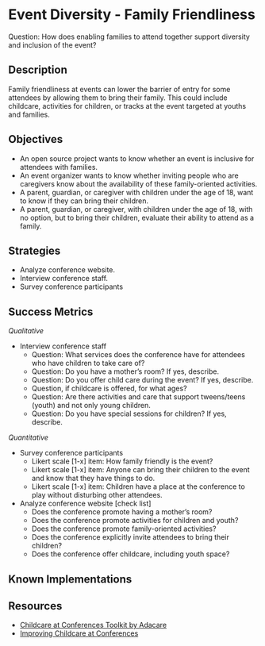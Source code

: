 # Event Diversity - Family Friendliness

Question: How does enabling families to attend together support diversity and inclusion of the event?


## Description

Family friendliness at events can lower the barrier of entry for some attendees by allowing them to bring their family. This could include childcare, activities for children, or tracks at the event targeted at youths and families.


## Objectives

- An open source project wants to know whether an event is inclusive for attendees with families.
- An event organizer wants to know whether inviting people who are caregivers know about the availability of these family-oriented activities.
- A parent, guardian, or caregiver with children under the age of 18, want to know if they can bring their children.
- A parent, guardian, or caregiver, with children under the age of 18, with no option, but to bring their children, evaluate their ability to attend as a family.


## Strategies

- Analyze conference website.
- Interview conference staff.
- Survey conference participants


## Success Metrics

_Qualitative_

- Interview conference staff
  * Question: What services does the conference have for attendees who have children to take care of?
  * Question: Do you have a mother’s room? If yes, describe.
  * Question: Do you offer child care during the event? If yes, describe.
  * Question, if childcare is offered, for what ages?
  * Question: Are there activities and care that support tweens/teens (youth) and not only young children.
  * Question: Do you have special sessions for children? If yes, describe.

_Quantitative_

- Survey conference participants
  * Likert scale [1-x] item: How family friendly is the event?
  * Likert scale [1-x] item: Anyone can bring their children to the event and know that they have things to do.
  * Likert scale [1-x] item: Children have a place at the conference to play without disturbing other attendees.
- Analyze conference website [check list]
  * Does the conference promote having a mother’s room?
  * Does the conference promote activities for children and youth?
  * Does the conference promote family-oriented activities?
  * Does the conference explicitly invite attendees to bring their children?
  * Does the conference offer childcare, including youth space?

## Known Implementations

## Resources
- [Childcare at Conferences Toolkit by Adacare](https://adacamp.org/adacamp-toolkit/childcare/)
- [Improving Childcare at Conferences](https://open.nytimes.com/what-if-child-care-were-as-standard-as-coffee-at-tech-conferences-568c5fba028e)

